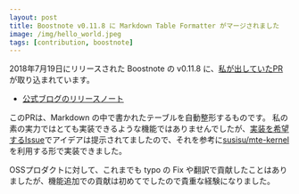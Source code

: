 ```yaml
---
layout: post
title: Boostnote v0.11.8 に Markdown Table Formatter がマージされました
image: /img/hello_world.jpeg
tags: [contribution, boostnote]
---
```


2018年7月19日にリリースされた Boostnote の v0.11.8 に、[私が出していたPR](https://github.com/BoostIO/Boostnote/pull/2145)が取り込まれています。

- [公式ブログのリリースノート](https://boostlog.io/@kazup01/boostnote-v0118-release-5b5191365e5c4f005a805a7c)

このPRは、Markdown の中で書かれたテーブルを自動整形するものです。
私の素の実力ではとても実装できるような機能ではありませんでしたが、[実装を希望するIssue](https://github.com/BoostIO/Boostnote/issues/1444)でアイデアは提示されてましたので、それを参考に[susisu/mte-kernel](https://github.com/susisu/mte-kernel)を利用する形で実装できました。

OSSプロダクトに対して、これまでも typo の Fix や翻訳で貢献したことはありましたが、機能追加での貢献は初めてでしたので貴重な経験になりました。